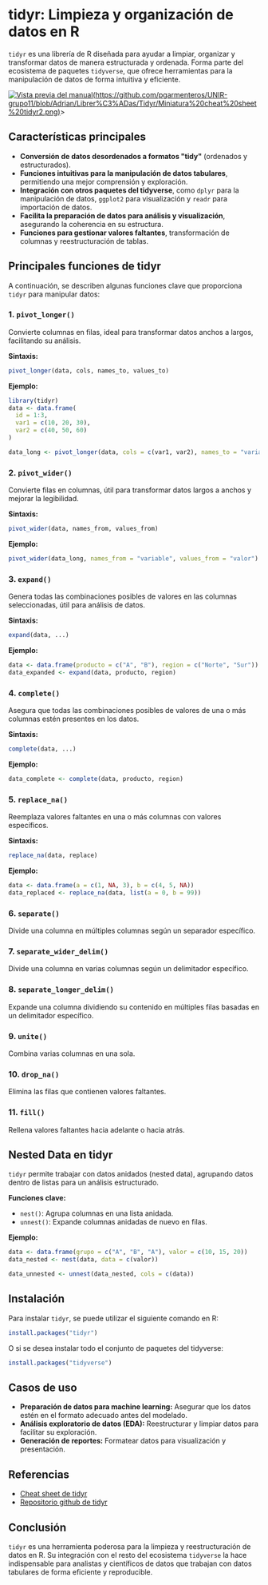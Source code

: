 # tidyr: Limpieza y organización de datos en R

`tidyr` es una librería de R diseñada para ayudar a limpiar, organizar y transformar datos de manera estructurada y ordenada. Forma parte del ecosistema de paquetes `tidyverse`, que ofrece herramientas para la manipulación de datos de forma intuitiva y eficiente.

[![Vista previa del manual](https://github.com/pgarmenteros/UNIR-grupo11/blob/Adrian/Librer%C3%ADas/Tidyr/Miniatura%20cheat%20sheet%20tidyr1.png)(https://github.com/pgarmenteros/UNIR-grupo11/blob/Adrian/Librer%C3%ADas/Tidyr/Miniatura%20cheat%20sheet%20tidyr2.png)](https://github.com/pgarmenteros/UNIR-grupo11/blob/Adrian/Librer%C3%ADas/Tidyr/cheat%20sheet%20tidyr.pdf)>

## Características principales

- **Conversión de datos desordenados a formatos "tidy"** (ordenados y estructurados).
- **Funciones intuitivas para la manipulación de datos tabulares**, permitiendo una mejor comprensión y exploración.
- **Integración con otros paquetes del tidyverse**, como `dplyr` para la manipulación de datos, `ggplot2` para visualización y `readr` para importación de datos.
- **Facilita la preparación de datos para análisis y visualización**, asegurando la coherencia en su estructura.
- **Funciones para gestionar valores faltantes**, transformación de columnas y reestructuración de tablas.

## Principales funciones de tidyr

A continuación, se describen algunas funciones clave que proporciona `tidyr` para manipular datos:

### 1. `pivot_longer()`
Convierte columnas en filas, ideal para transformar datos anchos a largos, facilitando su análisis.

**Sintaxis:**
```r
pivot_longer(data, cols, names_to, values_to)
```

**Ejemplo:**
```r
library(tidyr)
data <- data.frame(
  id = 1:3,
  var1 = c(10, 20, 30),
  var2 = c(40, 50, 60)
)

data_long <- pivot_longer(data, cols = c(var1, var2), names_to = "variable", values_to = "valor")
```

### 2. `pivot_wider()`
Convierte filas en columnas, útil para transformar datos largos a anchos y mejorar la legibilidad.

**Sintaxis:**
```r
pivot_wider(data, names_from, values_from)
```

**Ejemplo:**
```r
pivot_wider(data_long, names_from = "variable", values_from = "valor")
```

### 3. `expand()`
Genera todas las combinaciones posibles de valores en las columnas seleccionadas, útil para análisis de datos.

**Sintaxis:**
```r
expand(data, ...)
```

**Ejemplo:**
```r
data <- data.frame(producto = c("A", "B"), region = c("Norte", "Sur"))
data_expanded <- expand(data, producto, region)
```

### 4. `complete()`
Asegura que todas las combinaciones posibles de valores de una o más columnas estén presentes en los datos.

**Sintaxis:**
```r
complete(data, ...)
```

**Ejemplo:**
```r
data_complete <- complete(data, producto, region)
```

### 5. `replace_na()`
Reemplaza valores faltantes en una o más columnas con valores específicos.

**Sintaxis:**
```r
replace_na(data, replace)
```

**Ejemplo:**
```r
data <- data.frame(a = c(1, NA, 3), b = c(4, 5, NA))
data_replaced <- replace_na(data, list(a = 0, b = 99))
```

### 6. `separate()`
Divide una columna en múltiples columnas según un separador específico.

### 7. `separate_wider_delim()`
Divide una columna en varias columnas según un delimitador específico.

### 8. `separate_longer_delim()`
Expande una columna dividiendo su contenido en múltiples filas basadas en un delimitador específico.

### 9. `unite()`
Combina varias columnas en una sola.

### 10. `drop_na()`
Elimina las filas que contienen valores faltantes.

### 11. `fill()`
Rellena valores faltantes hacia adelante o hacia atrás.

## Nested Data en tidyr

`tidyr` permite trabajar con datos anidados (nested data), agrupando datos dentro de listas para un análisis estructurado.

**Funciones clave:**
- `nest()`: Agrupa columnas en una lista anidada.
- `unnest()`: Expande columnas anidadas de nuevo en filas.

**Ejemplo:**
```r
data <- data.frame(grupo = c("A", "B", "A"), valor = c(10, 15, 20))
data_nested <- nest(data, data = c(valor))

data_unnested <- unnest(data_nested, cols = c(data))
```

## Instalación

Para instalar `tidyr`, se puede utilizar el siguiente comando en R:

```r
install.packages("tidyr")
```

O si se desea instalar todo el conjunto de paquetes del tidyverse:

```r
install.packages("tidyverse")
```

## Casos de uso

- **Preparación de datos para machine learning:** Asegurar que los datos estén en el formato adecuado antes del modelado.
- **Análisis exploratorio de datos (EDA):** Reestructurar y limpiar datos para facilitar su exploración.
- **Generación de reportes:** Formatear datos para visualización y presentación.

## Referencias
- [Cheat sheet de tidyr](https://github.com/pgarmenteros/UNIR-grupo11/blob/Adrian/Librer%C3%ADas/Tidyr/tidyr.pdf)
- [Repositorio github de tidyr](https://github.com/tidyverse/tidyr)

## Conclusión

`tidyr` es una herramienta poderosa para la limpieza y reestructuración de datos en R. Su integración con el resto del ecosistema `tidyverse` la hace indispensable para analistas y científicos de datos que trabajan con datos tabulares de forma eficiente y reproducible.


